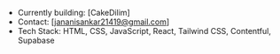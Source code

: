 - Currently building: [CakeDilim]  
- Contact: [jananisankar21419@gmail.com]
-  Tech Stack: HTML, CSS, JavaScript, React, Tailwind CSS, Contentful, Supabase
 
